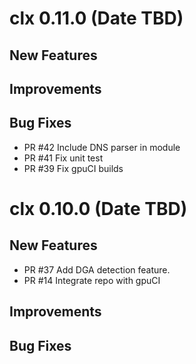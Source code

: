 # clx 0.11.0 (Date TBD)

## New Features

## Improvements

## Bug Fixes

 - PR #42 Include DNS parser in module
 - PR #41 Fix unit test
 - PR #39 Fix gpuCI builds


# clx 0.10.0 (Date TBD)

## New Features
 - PR #37 Add DGA detection feature.
 - PR #14 Integrate repo with gpuCI

## Improvements

## Bug Fixes
